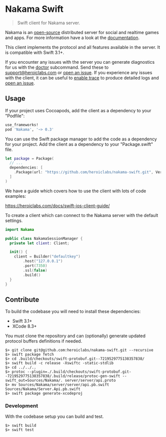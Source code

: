 Nakama Swift
============

> Swift client for Nakama server.

Nakama is an [open-source](https://github.com/heroiclabs/nakama) distributed server for social and realtime games and apps. For more information have a look at the [documentation](https://heroiclabs.com/docs/).

This client implements the protocol and all features available in the server. It is compatible with Swift 3.1+.

If you encounter any issues with the server you can generate diagnostics for us with the [doctor](https://heroiclabs.com/docs/install-server-cli/#doctor) subcommand. Send these to support@heroiclabs.com or [open an issue](https://github.com/heroiclabs/nakama/issues). If you experience any issues with the client, it can be useful to [enable trace](https://heroiclabs.com/docs/swift-ios-client-guide/#logs-and-errors) to produce detailed logs and [open an issue](https://github.com/heroiclabs/nakama-swift/issues).

## Usage

If your project uses Cocoapods, add the client as a dependency to your "Podfile":

```ruby
use_frameworks!
pod 'Nakama', '~> 0.3'
```

You can use the Swift package manager to add the code as a dependency for your project. Add the client as a dependency to your "Package.swift" file.

```swift
let package = Package(
  // ...
  dependencies: [
    .Package(url: "https://github.com/heroiclabs/nakama-swift.git", Version(0,3,0)),
  ]
)
```

We have a guide which covers how to use the client with lots of code examples:

https://heroiclabs.com/docs/swift-ios-client-guide/

To create a client which can connect to the Nakama server with the default settings.

```swift
import Nakama

public class NakamaSessionManager {
  private let client: Client;

  init() {
    client = Builder("defaultkey")
        .host("127.0.0.1")
        .port(7350)
        .ssl(false)
        .build()
  }
}
```

## Contribute

To build the codebase you will need to install these dependencies:

* Swift 3.1+
* XCode 8.3+

You must clone the repository and can (optionally) generate updated protocol buffers definitions if needed.

```shell
$> git clone git@github.com:heroiclabs/nakama-swift.git --recursive
$> swift package fetch
$> cd .build/checkouts/swift-protobuf.git--7219529775138357838/
$> swift build -c release -Xswiftc -static-stdlib
$> cd ../../..
$> protoc --plugin=./.build/checkouts/swift-protobuf.git--7219529775138357838/.build/release/protoc-gen-swift --swift_out=Sources/Nakama/. server/server/api.proto
$> mv Sources/Nakama/server/server/api.pb.swift Sources/Nakama/Server.Api.pb.swift
$> swift package generate-xcodeproj
```

### Development

With the codebase setup you can build and test.

```shell
$> swift build
$> swift test
```
